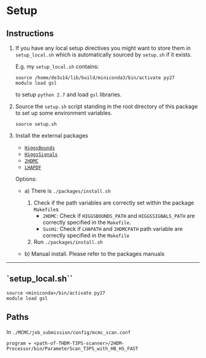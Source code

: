 # Setup

## Instructions



1. If you have any local setup directives you might want to store them in `setup_local.sh` which is
   automatically sourced by `setup.sh` if it exists.

    E.g. my `setup_local.sh` contains:

    ~~~~
    source /home/de3u14/lib/build/miniconda3/bin/activate py27
    module load gsl
    ~~~~

    to setup `python 2.7` and load `gsl` libraries.


2. Source the `setup.sh` script standing in the root directory of this package
	to set up some environment variables.

    ~~~~
    source setup.sh
    ~~~~


3. Install the external packages

    - [`HiggsBounds`][HiggsBounds-url]
    - [`HiggsSignals`][HiggsSignals-url]
    - [`2HDMC`][2HDMC-url]
    - [`LHAPDF`][LHAPDF-url]

    Options:

    - a) There is 
        `./packages/install.sh`

        1. Check if the path variables are correctly set within the package `Makefile`s
			- `2HDMC`: Check if `HIGGSBOUNDS_PATH` and `HIGGSSIGNALS_PATH` are correctly specified in the `Makefile`.
			- `SusHi`: Check if `LHAPATH` and `2HDMCPATH` path variable are correctly specified in the `Makefile`
        2. Run `./packages/install.sh`

    - b) Manual install. Please refer to the packages manuals


------------------------------------------------------------

## `setup_local.sh``

~~~~
source <miniconda>/bin/activate py27
module load gsl
~~~~


## Paths


In `./MCMC/job_submission/config/mcmc_scan.conf`

~~~~
program = <path-of-THDM-T3PS-scanner>/2HDM-Processor/bin/ParameterScan_T3PS_with_HB_HS_FAST
~~~~


[2HDMC-url]: https://2hdmc.hepforge.org/
[HiggsBounds-url]: https://higgsbounds.hepforge.org/
[HiggsSignals-url]: https://higgsbounds.hepforge.org/
[SusHi-url]: https://sushi.hepforge.org/
[LHAPDF-url]: https://lhapdf.hepforge.org/
